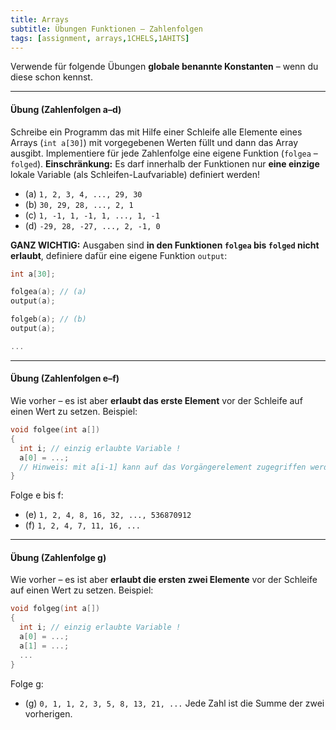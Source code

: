 ```yaml
---
title: Arrays
subtitle: Übungen Funktionen – Zahlenfolgen
tags: [assignment, arrays,1CHELS,1AHITS]
---
```


Verwende für folgende Übungen **globale benannte Konstanten** – wenn du diese schon kennst.



---

#### Übung (Zahlenfolgen a–d)

Schreibe ein Programm das mit Hilfe einer Schleife alle Elemente eines Arrays (`int a[30]`) mit vorgegebenen Werten füllt und dann das Array ausgibt. Implementiere für jede Zahlenfolge eine eigene Funktion (`folgea` – `folged`). **Einschränkung:** Es darf innerhalb der Funktionen nur **eine einzige** lokale Variable (als Schleifen-Laufvariable) definiert werden! 

- (a) `1, 2, 3, 4, ..., 29, 30`
- (b) `30, 29, 28, ..., 2, 1`
- (c) `1, -1, 1, -1, 1, ..., 1, -1`
- (d) `-29, 28, -27, ..., 2, -1, 0`

**GANZ WICHTIG:** Ausgaben sind **in den Funktionen `folgea`  bis `folged` nicht erlaubt**, definiere dafür eine eigene Funktion `output`:

```c
int a[30];

folgea(a); // (a)
output(a);

folgeb(a); // (b)
output(a);

...
```



---

#### Übung (Zahlenfolgen e–f)

Wie vorher – es ist aber **erlaubt das erste Element** vor der Schleife auf einen Wert zu setzen. Beispiel:

```c
void folgee(int a[])
{
  int i; // einzig erlaubte Variable !
  a[0] = ...; 
  // Hinweis: mit a[i-1] kann auf das Vorgängerelement zugegriffen werden
}
```

Folge e bis f:

- (e) `1, 2, 4, 8, 16, 32, ..., 536870912`
- (f) `1, 2, 4, 7, 11, 16, ...`



---

#### Übung (Zahlenfolge g)

Wie vorher – es ist aber **erlaubt die ersten zwei Elemente** vor der Schleife auf einen Wert zu setzen. Beispiel:

```c
void folgeg(int a[])
{
  int i; // einzig erlaubte Variable !
  a[0] = ...;
  a[1] = ...;
  ...
}
```

Folge g:

- (g) `0, 1, 1, 2, 3, 5, 8, 13, 21, ...`
  Jede Zahl ist die Summe der zwei vorherigen.

